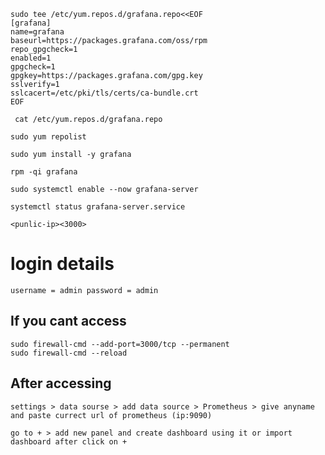  ```
sudo tee /etc/yum.repos.d/grafana.repo<<EOF
[grafana]
name=grafana
baseurl=https://packages.grafana.com/oss/rpm
repo_gpgcheck=1
enabled=1
gpgcheck=1
gpgkey=https://packages.grafana.com/gpg.key
sslverify=1
sslcacert=/etc/pki/tls/certs/ca-bundle.crt
EOF
```

```
 cat /etc/yum.repos.d/grafana.repo
```

```
sudo yum repolist
```
```
sudo yum install -y grafana
```
```
rpm -qi grafana
```
```
sudo systemctl enable --now grafana-server
```
```
systemctl status grafana-server.service
```

```
<punlic-ip><3000>
```
# login details
```
username = admin password = admin
```
## If you cant access
```
sudo firewall-cmd --add-port=3000/tcp --permanent
sudo firewall-cmd --reload
```
## After accessing
```
settings > data sourse > add data source > Prometheus > give anyname and paste currect url of prometheus (ip:9090)
```
```
go to + > add new panel and create dashboard using it or import dashboard after click on +
```




